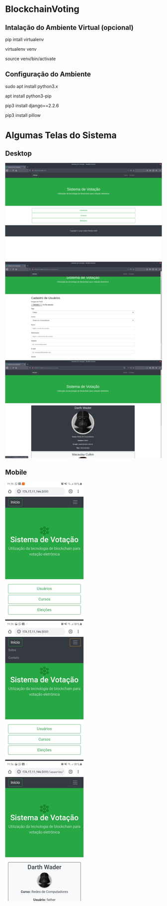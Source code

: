 # BlockchainVoting

## Intalação do Ambiente Virtual (opcional)

pip intall virtualenv

virtualenv venv

source venv/bin/activate

## Configuração do Ambiente

sudo apt install python3.x

apt install python3-pip

pip3  install django==2.2.6

pip3 install pillow


# Algumas Telas do Sistema
## Desktop
![Screenshot](prints/3.png)
![Screenshot](prints/4.png)
![Screenshot](prints/5.png)
## Mobile

<img src="prints/6.jpg" class="img-fluid text-center" width="50%" height="50%">
<img src="prints/7.jpg" class="img-fluid" width="50%" height="50%">
<img src="prints/8.jpg" class="img-fluid" width="50%" height="50%">
